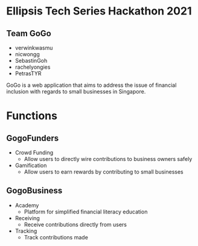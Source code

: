 # Ellipsis Tech Series Hackathon 2021
## Team GoGo
- verwinkwasmu
- nicwongg
- SebastinGoh
- rachelyongies
- PetrasTYR

GoGo is a web application that aims to address the issue of financial inclusion with regards to small businesses in Singapore. 

# Functions
## GogoFunders
- Crowd Funding
  - Allow users to directly wire contributions to business owners safely
- Gamification
  - Allow users to earn rewards by contributing to small businesses

## GogoBusiness
- Academy
  - Platform for simplified financial literacy education
- Receiving
  - Receive contributions directly from users
- Tracking
  - Track contributions made

